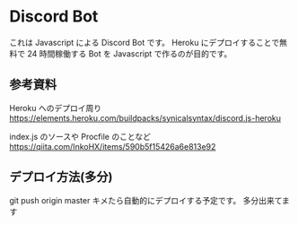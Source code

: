 # Discord Bot

これは Javascript による Discord Bot です。
Heroku にデプロイすることで無料で 24 時間稼働する Bot を Javascript で作るのが目的です。

## 参考資料

Heroku へのデプロイ周り
https://elements.heroku.com/buildpacks/synicalsyntax/discord.js-heroku

index.js のソースや Procfile のことなど
https://qiita.com/InkoHX/items/590b5f15426a6e813e92

## デプロイ方法(多分)

git push origin master
キメたら自動的にデプロイする予定です。
多分出来てます
